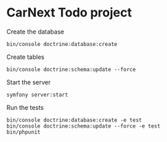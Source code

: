 # CarNext Todo project

Create the database
```
bin/console doctrine:database:create
```

Create tables
```
bin/console doctrine:schema:update --force
```

Start the server
```
symfony server:start
```

Run the tests
```
bin/console doctrine:database:create -e test
bin/console doctrine:schema:update --force -e test
bin/phpunit
```
